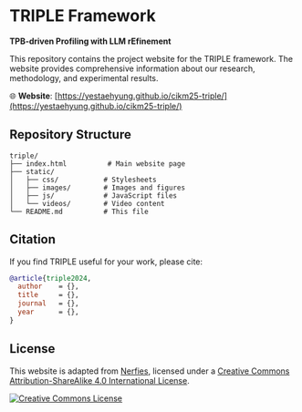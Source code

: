 # TRIPLE Framework

**TPB-driven Profiling with LLM rEfinement**

This repository contains the project website for the TRIPLE framework. The website provides comprehensive information about our research, methodology, and experimental results.

🌐 **Website**: [https://yestaehyung.github.io/cikm25-triple/](https://yestaehyung.github.io/cikm25-triple/)

## Repository Structure

```
triple/
├── index.html          # Main website page
├── static/            
│   ├── css/           # Stylesheets
│   ├── images/        # Images and figures
│   ├── js/            # JavaScript files
│   └── videos/        # Video content
└── README.md          # This file
```


## Citation

If you find TRIPLE useful for your work, please cite:

```bibtex
@article{triple2024,
  author    = {},
  title     = {},
  journal   = {},
  year      = {},
}
```

## License

This website is adapted from [Nerfies](https://nerfies.github.io), licensed under a [Creative Commons Attribution-ShareAlike 4.0 International License](http://creativecommons.org/licenses/by-sa/4.0/).

<a rel="license" href="http://creativecommons.org/licenses/by-sa/4.0/"><img alt="Creative Commons License" style="border-width:0" src="https://i.creativecommons.org/l/by-sa/4.0/88x31.png" /></a>
